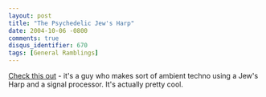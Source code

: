 ```yaml
---
layout: post
title: "The Psychedelic Jew's Harp"
date: 2004-10-06 -0800
comments: true
disqus_identifier: 670
tags: [General Ramblings]
---
```

[Check this out](http://www.thepsychedelicjewsharp.com/) - it's a guy
who makes sort of ambient techno using a Jew's Harp and a signal
processor. It's actually pretty cool.
